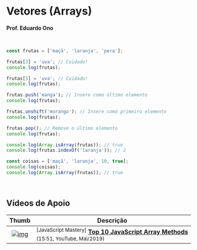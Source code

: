 
# Vetores (Arrays)

__Prof. Eduardo Ono__

&nbsp;

```js
const frutas = ['maçã', 'laranja', 'pera'];

frutas[3] = 'uva'; // Cuidado!
console.log(frutas);

frutas[5] = 'uva'; // Cuidado!
console.log(frutas);

frutas.push('manga'); // Insere como último elemento
console.log(frutas);

frutas.unshift('morango'); // Insere como primeiro elemento
console.log(frutas);

frutas.pop(); // Remove o último elemento
console.log(frutas);

console.log(Array.isArray(frutas)); // true
console.log(frutas.indexOf('laranja')); // 2

const coisas = ['maçã', 'laranja', 10, true];
console.log(coisas);
console.log(Array.isArray(frutas)); // true
```

&nbsp;

## Vídeos de Apoio

| Thumb | Descrição |
| :-: | --- |
| [![img](https://img.youtube.com/vi/NH_lCxa1hv8/default.jpg)](https://www.youtube.com/watch?v=NH_lCxa1hv8) | <sup>[JavaScript Mastery]</sup> [__Top 10 JavaScript Array Methods__](https://www.youtube.com/watch?v=NH_lCxa1hv8) <br> <sub>(15:51, YouTube, Mai/2019)</sub>

&nbsp;
